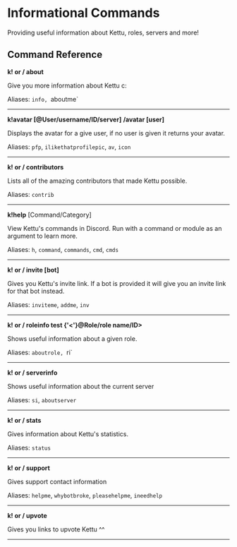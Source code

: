 # Informational Commands

Providing useful information about Kettu, roles, servers and more!

## Command Reference

**k! or / about**

Give you more information about Kettu c:

Aliases: `info, `aboutme`

-------

**k!avatar [@User/username/ID/server]**
**/avatar [user]**

Displays the avatar for a give user, if no user is given it returns your avatar.

Aliases: `pfp`, `ilikethatprofilepic`, `av`, `icon`

-------

**k! or / contributors**

Lists all of the amazing contributors that made Kettu possible.

Aliases: `contrib`

-------

**k!help** [Command/Category]

View Kettu's commands in Discord. Run with a command or module as an argument to learn more.

Aliases: `h`, `command`, `commands`, `cmd`, `cmds`

-------

**k! or / invite [bot]**

Gives you Kettu's invite link. If a bot is provided it will give you an invite link for that bot instead.

Aliases: `inviteme`, `addme`, `inv`

-------

**k! or / roleinfo test {'<'}@Role/role name/ID>**

Shows useful information about a given role.

Aliases: `aboutrole, `ri`

-------

**k! or / serverinfo**

Shows useful information about the current server

Aliases: `si`, `aboutserver`

-------

**k! or / stats**

Gives information about Kettu's statistics.

Aliases: `status`

-------

**k! or / support**

Gives support contact information

Aliases: `helpme`, `whybotbroke`, `pleasehelpme`, `ineedhelp`

-------

**k! or / upvote**

Gives you links to upvote Kettu ^^

-------